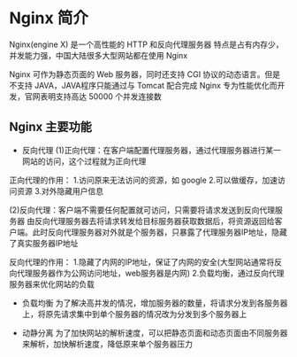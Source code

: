 # Nginx 简介

Nginx(engine X) 是一个高性能的 HTTP 和反向代理服务器
特点是占有内存少，并发能力强，中国大陆很多大型网站都在使用 Nginx

Nginx 可作为静态页面的 Web 服务器，同时还支持 CGI 协议的动态语言。但是不支持 JAVA，JAVA程序只能通过与 Tomcat 配合完成
Nginx 专为性能优化而开发，官网表明支持高达 50000 个并发连接数

## Nginx 主要功能

- 反向代理
(1)正向代理：在客户端配置代理服务器，通过代理服务器进行某一网站的访问，这个过程就为正向代理

正向代理的作用：
1.访问原来无法访问的资源，如 google
2.可以做缓存，加速访问资源
3.对外隐藏用户信息

(2)反向代理：客户端不需要任何配置就可访问，只需要将请求发送到反向代理服务器
由反向代理服务器去将请求转发给目标服务器获取数据后，将资源返回给客户端。此时反向代理服务器对外就是个服务器，只暴露了代理服务器IP地址，隐藏了真实服务器IP地址

反向代理的作用：
1.隐藏了内网的IP地址，保证了内网的安全(大型网站通常将反向代理服务器作为公网访问地址，web服务器是内网)
2.负载均衡，通过反向代理服务器来优化网站的负载

- 负载均衡
为了解决高并发的情况，增加服务器的数量，将请求分发到各服务器上，将原先请求集中到单个服务器的情况改为分发到多个服务器上

- 动静分离
为了加快网站的解析速度，可以把静态页面和动态页面由不同服务器来解析，加快解析速度，降低原来单个服务器压力
